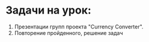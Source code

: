 # Задачи на урок:
1. Презентации групп проекта "Currency Converter". 
2. Повторение пройденного, решение задач





